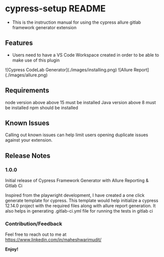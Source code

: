 # cypress-setup README
- This is the instruction manual for using the cypress allure gitlab framework generator extension

## Features

- Users need to have a VS Code Workspace created in order to be able to make use of this plugin

\!\[Cypress CodeLab Generator]\(./images/installing.png\)
\!\[Allure Report]\(./images/allure.png\)

## Requirements

node version above above 15 must be installed
Java version above 8 must be installed
npm should be installed 

## Known Issues

Calling out known issues can help limit users opening duplicate issues against your extension.

## Release Notes



### 1.0.0

Initial release of Cypress Framework Generator with Allure Reporting & Gitlab Ci

Inspired from the playwright development, I have  created a one click generate template for cypress.
This template would help initialize a cypress 12.14.0 project with the required files along with allure report generation.
It also helps in generating .gitlab-ci.yml file for running the tests in gitlab ci 


### Contribution/Feedback

Feel free to reach out to me at https://www.linkedin.com/in/maheshwarimudit/



**Enjoy!**
